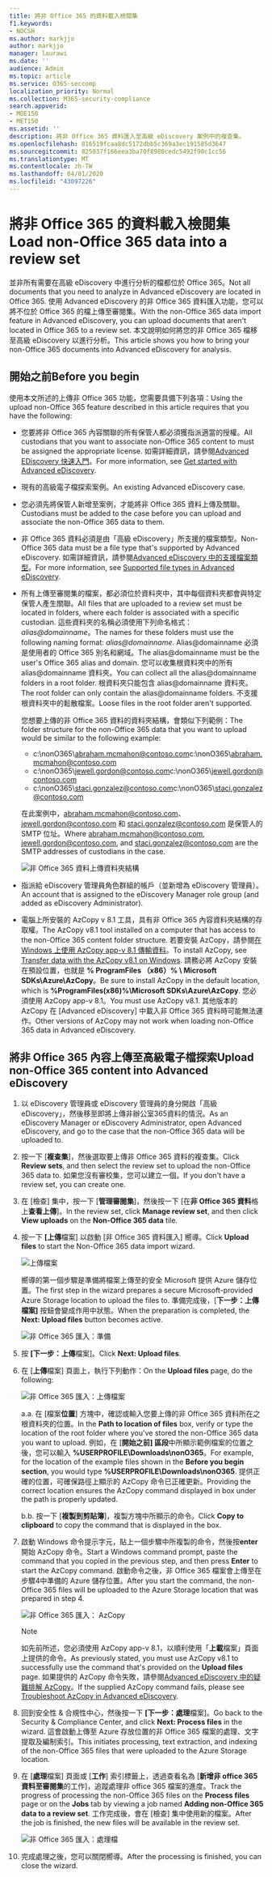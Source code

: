 ```yaml
---
title: 將非 Office 365 的資料載入檢閱集
f1.keywords:
- NOCSH
ms.author: markjjo
author: markjjo
manager: laurawi
ms.date: ''
audience: Admin
ms.topic: article
ms.service: O365-seccomp
localization_priority: Normal
ms.collection: M365-security-compliance
search.appverid:
- MOE150
- MET150
ms.assetid: ''
description: 將非 Office 365 資料匯入至高級 eDiscovery 案例中的複查集。
ms.openlocfilehash: 816519fcaa8dc5172dbb5c369a3ec191585d3647
ms.sourcegitcommit: 825037f166eea3ba70f8980cedc5492f90c1cc56
ms.translationtype: MT
ms.contentlocale: zh-TW
ms.lasthandoff: 04/01/2020
ms.locfileid: "43097226"
---
```

# <a name="load-non-office-365-data-into-a-review-set"></a><span data-ttu-id="81e6b-103">將非 Office 365 的資料載入檢閱集</span><span class="sxs-lookup"><span data-stu-id="81e6b-103">Load non-Office 365 data into a review set</span></span>

<span data-ttu-id="81e6b-104">並非所有需要在高級 eDiscovery 中進行分析的檔都位於 Office 365。</span><span class="sxs-lookup"><span data-stu-id="81e6b-104">Not all documents that you need to analyze in Advanced eDiscovery are located in Office 365.</span></span> <span data-ttu-id="81e6b-105">使用 Advanced eDiscovery 的非 Office 365 資料匯入功能，您可以將不位於 Office 365 的檔上傳至審閱集。</span><span class="sxs-lookup"><span data-stu-id="81e6b-105">With the non-Office 365 data import feature in Advanced eDiscovery, you can upload documents that aren't located in Office 365 to a review set.</span></span> <span data-ttu-id="81e6b-106">本文說明如何將您的非 Office 365 檔移至高級 eDiscovery 以進行分析。</span><span class="sxs-lookup"><span data-stu-id="81e6b-106">This article shows you how to bring your non-Office 365 documents into Advanced eDiscovery for analysis.</span></span>

## <a name="before-you-begin"></a><span data-ttu-id="81e6b-107">開始之前</span><span class="sxs-lookup"><span data-stu-id="81e6b-107">Before you begin</span></span>

<span data-ttu-id="81e6b-108">使用本文所述的上傳非 Office 365 功能，您需要具備下列各項：</span><span class="sxs-lookup"><span data-stu-id="81e6b-108">Using the upload non-Office 365 feature described in this article requires that you have the following:</span></span>

- <span data-ttu-id="81e6b-109">您要將非 Office 365 內容關聯的所有保管人都必須獲指派適當的授權。</span><span class="sxs-lookup"><span data-stu-id="81e6b-109">All custodians that you want to associate non-Office 365 content to must be assigned the appropriate license.</span></span> <span data-ttu-id="81e6b-110">如需詳細資訊，請參閱[Advanced EDiscovery 快速入門](get-started-with-advanced-ediscovery.md#step-1-verify-and-assign-appropriate-licenses)。</span><span class="sxs-lookup"><span data-stu-id="81e6b-110">For more information, see [Get started with Advanced eDiscovery](get-started-with-advanced-ediscovery.md#step-1-verify-and-assign-appropriate-licenses).</span></span>

- <span data-ttu-id="81e6b-111">現有的高級電子檔探索案例。</span><span class="sxs-lookup"><span data-stu-id="81e6b-111">An existing Advanced eDiscovery case.</span></span>

- <span data-ttu-id="81e6b-112">您必須先將保管人新增至案例，才能將非 Office 365 資料上傳及關聯。</span><span class="sxs-lookup"><span data-stu-id="81e6b-112">Custodians must be added to the case before you can upload and associate the non-Office 365 data to them.</span></span>

- <span data-ttu-id="81e6b-113">非 Office 365 資料必須是由「高級 eDiscovery」所支援的檔案類型。</span><span class="sxs-lookup"><span data-stu-id="81e6b-113">Non-Office 365 data must be a file type that's supported by Advanced eDiscovery.</span></span> <span data-ttu-id="81e6b-114">如需詳細資訊，請參閱[Advanced eDiscovery 中的支援檔案類型](supported-filetypes-ediscovery20.md)。</span><span class="sxs-lookup"><span data-stu-id="81e6b-114">For more information, see [Supported file types in Advanced eDiscovery](supported-filetypes-ediscovery20.md).</span></span>

- <span data-ttu-id="81e6b-115">所有上傳至審閱集的檔案，都必須位於資料夾中，其中每個資料夾都會與特定保管人產生關聯。</span><span class="sxs-lookup"><span data-stu-id="81e6b-115">All files that are uploaded to a review set must be located in folders, where each folder is associated with a specific custodian.</span></span> <span data-ttu-id="81e6b-116">這些資料夾的名稱必須使用下列命名格式： *alias@domainname*。</span><span class="sxs-lookup"><span data-stu-id="81e6b-116">The names for these folders must use the following naming format: *alias@domainname*.</span></span> <span data-ttu-id="81e6b-117">Alias@domainname 必須是使用者的 Office 365 別名和網域。</span><span class="sxs-lookup"><span data-stu-id="81e6b-117">The alias@domainname must be the user's Office 365 alias and domain.</span></span> <span data-ttu-id="81e6b-118">您可以收集根資料夾中的所有 alias@domainname 資料夾。</span><span class="sxs-lookup"><span data-stu-id="81e6b-118">You can collect all the alias@domainname folders in a root folder.</span></span> <span data-ttu-id="81e6b-119">根資料夾只能包含 alias@domainname 資料夾。</span><span class="sxs-lookup"><span data-stu-id="81e6b-119">The root folder can only contain the alias@domainname folders.</span></span> <span data-ttu-id="81e6b-120">不支援根資料夾中的鬆散檔案。</span><span class="sxs-lookup"><span data-stu-id="81e6b-120">Loose files in the root folder aren't supported.</span></span>

   <span data-ttu-id="81e6b-121">您想要上傳的非 Office 365 資料的資料夾結構，會類似下列範例：</span><span class="sxs-lookup"><span data-stu-id="81e6b-121">The folder structure for the non-Office 365 data that you want to upload would be similar to the following example:</span></span>

   - <span data-ttu-id="81e6b-122">c:\nonO365\abraham.mcmahon@contoso.com</span><span class="sxs-lookup"><span data-stu-id="81e6b-122">c:\nonO365\abraham.mcmahon@contoso.com</span></span>
   - <span data-ttu-id="81e6b-123">c:\nonO365\jewell.gordon@contoso.com</span><span class="sxs-lookup"><span data-stu-id="81e6b-123">c:\nonO365\jewell.gordon@contoso.com</span></span>
   - <span data-ttu-id="81e6b-124">c:\nonO365\staci.gonzalez@contoso.com</span><span class="sxs-lookup"><span data-stu-id="81e6b-124">c:\nonO365\staci.gonzalez@contoso.com</span></span>

   <span data-ttu-id="81e6b-125">在此案例中，abraham.mcmahon@contoso.com、jewell.gordon@contoso.com 和 staci.gonzalez@contoso.com 是保管人的 SMTP 位址。</span><span class="sxs-lookup"><span data-stu-id="81e6b-125">Where abraham.mcmahon@contoso.com, jewell.gordon@contoso.com, and staci.gonzalez@contoso.com are the SMTP addresses of custodians in the case.</span></span>

   ![非 Office 365 資料上傳資料夾結構](../media/3f2dde84-294e-48ea-b44b-7437bd25284c.png)

- <span data-ttu-id="81e6b-127">指派給 eDiscovery 管理員角色群組的帳戶（並新增為 eDiscovery 管理員）。</span><span class="sxs-lookup"><span data-stu-id="81e6b-127">An account that is assigned to the eDiscovery Manager role group (and added as eDiscovery Administrator).</span></span>

- <span data-ttu-id="81e6b-128">電腦上所安裝的 AzCopy v 8.1 工具，具有非 Office 365 內容資料夾結構的存取權。</span><span class="sxs-lookup"><span data-stu-id="81e6b-128">The AzCopy v8.1 tool installed on a computer that has access to the non-Office 365 content folder structure.</span></span> <span data-ttu-id="81e6b-129">若要安裝 AzCopy，請參閱[在 Windows 上使用 AzCopy app-v 8.1 傳輸資料](https://docs.microsoft.com/previous-versions/azure/storage/storage-use-azcopy)。</span><span class="sxs-lookup"><span data-stu-id="81e6b-129">To install AzCopy, see [Transfer data with the AzCopy v8.1 on Windows](https://docs.microsoft.com/previous-versions/azure/storage/storage-use-azcopy).</span></span> <span data-ttu-id="81e6b-130">請務必將 AzCopy 安裝在預設位置，也就是 **% ProgramFiles （x86）% \ Microsoft SDKs\Azure\AzCopy**。</span><span class="sxs-lookup"><span data-stu-id="81e6b-130">Be sure to install AzCopy in the default location, which is **%ProgramFiles(x86)%\Microsoft SDKs\Azure\AzCopy**.</span></span> <span data-ttu-id="81e6b-131">您必須使用 AzCopy app-v 8.1。</span><span class="sxs-lookup"><span data-stu-id="81e6b-131">You must use AzCopy v8.1.</span></span> <span data-ttu-id="81e6b-132">其他版本的 AzCopy 在 [Advanced eDiscovery] 中載入非 Office 365 資料時可能無法運作。</span><span class="sxs-lookup"><span data-stu-id="81e6b-132">Other versions of AzCopy may not work when loading non-Office 365 data in Advanced eDiscovery.</span></span>


## <a name="upload-non-office-365-content-into-advanced-ediscovery"></a><span data-ttu-id="81e6b-133">將非 Office 365 內容上傳至高級電子檔探索</span><span class="sxs-lookup"><span data-stu-id="81e6b-133">Upload non-Office 365 content into Advanced eDiscovery</span></span>

1. <span data-ttu-id="81e6b-134">以 eDiscovery 管理員或 eDiscovery 管理員的身分開啟「高級 eDiscovery」，然後移至即將上傳非辦公室365資料的情況。</span><span class="sxs-lookup"><span data-stu-id="81e6b-134">As an eDiscovery Manager or eDiscovery Administrator, open Advanced eDiscovery, and go to the case that the non-Office 365 data will be uploaded to.</span></span>  

2. <span data-ttu-id="81e6b-135">按一下 [**複查集**]，然後選取要上傳非 Office 365 資料的複查集。</span><span class="sxs-lookup"><span data-stu-id="81e6b-135">Click **Review sets**, and then select the review set to upload the non-Office 365 data to.</span></span>  <span data-ttu-id="81e6b-136">如果您沒有審校集，您可以建立一個。</span><span class="sxs-lookup"><span data-stu-id="81e6b-136">If you don't have a review set, you can create one.</span></span> 
 
3. <span data-ttu-id="81e6b-137">在 [檢查] 集中，按一下 [**管理審閱集**]，然後按一下 [在**非 Office 365 資料**格上**查看上傳**]。</span><span class="sxs-lookup"><span data-stu-id="81e6b-137">In the review set, click **Manage review set**, and then click **View uploads** on the **Non-Office 365 data** tile.</span></span>

4. <span data-ttu-id="81e6b-138">按一下 **[上傳**檔案] 以啟動 [非 Office 365 資料匯入] 嚮導。</span><span class="sxs-lookup"><span data-stu-id="81e6b-138">Click **Upload files** to start the Non-Office 365 data import wizard.</span></span>

   ![上傳檔案](../media/574f4059-4146-4058-9df3-ec97cf28d7c7.png)

   <span data-ttu-id="81e6b-140">嚮導的第一個步驟是準備將檔案上傳至的安全 Microsoft 提供 Azure 儲存位置。</span><span class="sxs-lookup"><span data-stu-id="81e6b-140">The first step in the wizard prepares a secure Microsoft-provided Azure Storage location to upload the files to.</span></span>  <span data-ttu-id="81e6b-141">準備完成後，[**下一步：上傳檔案]** 按鈕會變成作用中狀態。</span><span class="sxs-lookup"><span data-stu-id="81e6b-141">When the preparation is completed, the **Next: Upload files** button becomes active.</span></span>

   ![非 Office 365 匯入：準備](../media/0670a347-a578-454a-9b3d-e70ef47aec57.png)
 
5. <span data-ttu-id="81e6b-143">按 **[下一步：上傳**檔案]。</span><span class="sxs-lookup"><span data-stu-id="81e6b-143">Click **Next: Upload files**.</span></span>

6. <span data-ttu-id="81e6b-144">在 [**上傳**檔案] 頁面上，執行下列動作：</span><span class="sxs-lookup"><span data-stu-id="81e6b-144">On the **Upload files** page, do the following:</span></span>

   ![非 Office 365 匯入：上傳檔案](../media/3ea53b5d-7f9b-4dfc-ba63-90a38c14d41a.png)

   <span data-ttu-id="81e6b-146">a.</span><span class="sxs-lookup"><span data-stu-id="81e6b-146">a.</span></span> <span data-ttu-id="81e6b-147">在 [檔案**位置**] 方塊中，確認或輸入您要上傳的非 Office 365 資料所在之根資料夾的位置。</span><span class="sxs-lookup"><span data-stu-id="81e6b-147">In the **Path to location of files** box, verify or type the location of the root folder where you've stored the non-Office 365 data you want to upload.</span></span> <span data-ttu-id="81e6b-148">例如，在 [**開始之前] 區段**中所顯示範例檔案的位置之後，您可以輸入 **%USERPROFILE\Downloads\nonO365**。</span><span class="sxs-lookup"><span data-stu-id="81e6b-148">For example, for the location of the example files shown in the **Before you begin section**, you would type **%USERPROFILE\Downloads\nonO365**.</span></span> <span data-ttu-id="81e6b-149">提供正確的位置，可確保路徑上顯示的 AzCopy 命令已正確更新。</span><span class="sxs-lookup"><span data-stu-id="81e6b-149">Providing the correct location ensures the AzCopy command displayed in box under the path is properly updated.</span></span>

   <span data-ttu-id="81e6b-150">b.</span><span class="sxs-lookup"><span data-stu-id="81e6b-150">b.</span></span> <span data-ttu-id="81e6b-151">按一下 [**複製到剪貼簿**]，複製方塊中所顯示的命令。</span><span class="sxs-lookup"><span data-stu-id="81e6b-151">Click **Copy to clipboard** to copy the command that is displayed in the box.</span></span>

7. <span data-ttu-id="81e6b-152">啟動 Windows 命令提示字元，貼上一個步驟中所複製的命令，然後按**enter**開始 AzCopy 命令。</span><span class="sxs-lookup"><span data-stu-id="81e6b-152">Start a Windows command prompt, paste the command that you copied in the previous step, and then press **Enter** to start the AzCopy command.</span></span>  <span data-ttu-id="81e6b-153">啟動命令之後，非 Office 365 檔案會上傳至在步驟4中準備的 Azure 儲存位置。</span><span class="sxs-lookup"><span data-stu-id="81e6b-153">After you start the command, the non-Office 365 files will be uploaded to the Azure Storage location that was prepared in step 4.</span></span>

   ![非 Office 365 匯入： AzCopy](../media/504e2dbe-f36f-4f36-9b08-04aea85d8250.png)

   > [!NOTE]
   > <span data-ttu-id="81e6b-155">如先前所述，您必須使用 AzCopy app-v 8.1，以順利使用「**上載**檔案」頁面上提供的命令。</span><span class="sxs-lookup"><span data-stu-id="81e6b-155">As previously stated, you must use AzCopy v8.1 to successfully use the command that's provided on the **Upload files** page.</span></span> <span data-ttu-id="81e6b-156">如果提供的 AzCopy 命令失敗，請參閱[Advanced eDiscovery 中的疑難排解 AzCopy](troubleshooting-azcopy.md)。</span><span class="sxs-lookup"><span data-stu-id="81e6b-156">If the supplied AzCopy command fails, please see [Troubleshoot AzCopy in Advanced eDiscovery](troubleshooting-azcopy.md).</span></span>

8. <span data-ttu-id="81e6b-157">回到安全性 & 合規性中心，然後按一下 **[下一步：處理**檔案]。</span><span class="sxs-lookup"><span data-stu-id="81e6b-157">Go back to the Security & Compliance Center, and click **Next: Process files** in the wizard.</span></span>  <span data-ttu-id="81e6b-158">這會啟動上傳至 Azure 存放位置的非 Office 365 檔案的處理、文字提取及編制索引。</span><span class="sxs-lookup"><span data-stu-id="81e6b-158">This initiates processing, text extraction, and indexing of the non-Office 365 files that were uploaded to the Azure Storage location.</span></span>  

9. <span data-ttu-id="81e6b-159">在 [**處理**檔案] 頁面或 [**工作**] 索引標籤上，透過查看名為 [**新增非 office 365 資料至審閱集**的工作]，追蹤處理非 office 365 檔案的進度。</span><span class="sxs-lookup"><span data-stu-id="81e6b-159">Track the progress of processing the non-Office 365 files on the **Process files** page or on the **Jobs** tab by viewing a job named **Adding non-Office 365 data to a review set**.</span></span>  <span data-ttu-id="81e6b-160">工作完成後，會在 [檢查] 集中使用新的檔案。</span><span class="sxs-lookup"><span data-stu-id="81e6b-160">After the job is finished, the new files will be available in the review set.</span></span>

   ![非 Office 365 匯入：處理檔](../media/218b1545-416a-4a9f-9b25-3b70e8508f67.png)

10. <span data-ttu-id="81e6b-162">完成處理之後，您可以關閉嚮導。</span><span class="sxs-lookup"><span data-stu-id="81e6b-162">After the processing is finished, you can close the wizard.</span></span>
